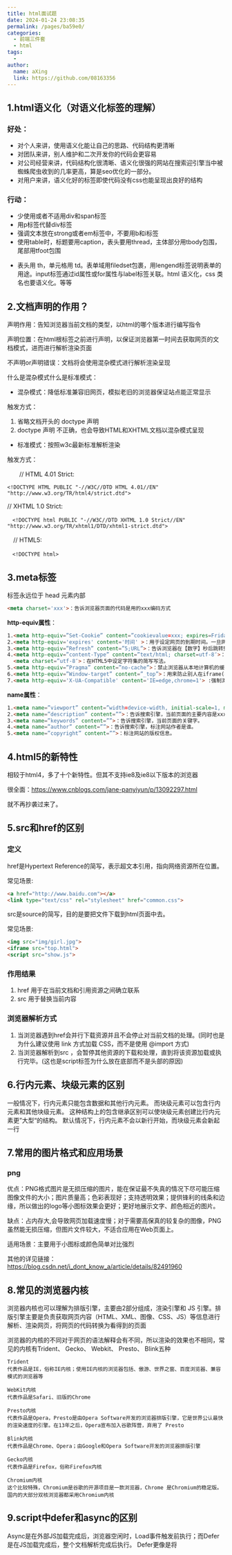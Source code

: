 ```yaml
---
title: html面试题
date: 2024-01-24 23:08:35
permalink: /pages/ba59e0/
categories:
  - 前端三件套
  - html
tags:
  - 
author: 
  name: aXing
  link: https://github.com/08163356
---
```


## 1.html语义化（对语义化标签的理解）

### 好处：

- 对个人来讲，使用语义化能让自己的思路、代码结构更清晰
- 对团队来讲，别人维护和二次开发你的代码会更容易
- 对公司经营来讲，代码结构化很清晰、语义化很强的网站在搜索迎引擎当中被蜘蛛爬虫收到的几率更高，算是seo优化的一部分。
- 对用户来讲，语义化好的标签即使代码没有css也能呈现出良好的结构

### 行动：

- 少使用或者不适用div和span标签
- 用p标签代替div标签
- 强调文本放在strong或者em标签中，不要用b和i标签
- 使用table时，标题要用caption，表头要用thread，主体部分用tbody包围，尾部用tfoot包围
<!-- more -->
- 表头用 th，单元格用 td。表单域用filedset包裹，用lengend标签说明表单的用途。input标签通过id属性或for属性与label标签关联。html 语义化，css 类名也要语义化。等等



## 2.文档声明的作用？

声明作用：告知浏览器当前文档的类型，以html的哪个版本进行编写指令

声明位置：在html根标签之前进行声明，以保证浏览器第一时间去获取网页的文档模式，进而进行解析渲染页面

不声明or声明错误：文档将会使用混杂模式进行解析渲染呈现

什么是混杂模式什么是标准模式：

- 混杂模式：降低标准兼容旧网页，模拟老旧的浏览器保证站点能正常显示

触发方式：

1. 省略文档开头的 doctype 声明
2. doctype 声明 不正确，也会导致HTML和XHTML文档以混杂模式呈现

- 标准模式：按照w3c最新标准解析渲染

触发方式：

　　// HTML 4.01 Strict:

```
<!DOCTYPE HTML PUBLIC "-//W3C//DTD HTML 4.01//EN" "http://www.w3.org/TR/html4/strict.dtd">
```

 // XHTML 1.0 Strict:

```
　<!DOCTYPE html PUBLIC "-//W3C//DTD XHTML 1.0 Strict//EN" "http://www.w3.org/TR/xhtml1/DTD/xhtml1-strict.dtd">
```

　// HTML5:

```
　<!DOCTYPE html>
```

## 3.meta标签

<meta> 标签永远位于 head 元素内部

```html
<meta charset='xxx'>：告诉浏览器页面的代码是用的xxx编码方式
```

**http-equiv属性**：<meta http-equiv='参数' content='参数变量值'>

```html
1.<meta http-equiv=”Set-Cookie” content=”cookievalue=xxx; expires=Friday,12-Jan-2001 18:18:18 GMT; path=/”>:如果网页过期，那么存盘的cookie将被删除。必须使用GMT的时间格式。
2.<meta http-equiv='expires' content='时间' >：用于设定网页的到期时间。一旦网页过期，必须到服务器上重新传输。
3.<meta http-equiv=”Refresh” content=”5;URL”>：告诉浏览器在【数字】秒后跳转到【一个网址】
4.<meta http-equiv=”content-Type” content=”text/html; charset=utf-8″>：设定页面使用的字符集。
  <meta charset=”utf-8″>：在HTML5中设定字符集的简写写法。
5.<meta http-equiv=”Pragma” content=”no-cache”>：禁止浏览器从本地计算机的缓存中访问页面内容。访问者将无法脱机浏览。
6.<meta http-equiv=”Window-target” content=”_top”>：用来防止别人在iframe(框架)里调用自己的页面，这也算是一个非常实用的属性。
7.<meta http-equiv='X-UA-Compatible' content='IE=edge,chrome=1'> :强制浏览器按照特定的版本标准进行渲染。但不支持IE7及以下版本。如果是ie浏览器就用最新的ie渲染，如果是双核浏览器就用chrome内核。
```

**name属性**： <meta name='参数' content='具体的参数值'>

```html
1.<meta name=”viewport” content=”width=device-width, initial-scale=1, maximum-scale=1, user-scalable=no”>：在移动设备浏览器上，禁用缩放（zooming）功能，用户只能滚动屏幕。
2.<meta name=”description” content=””>：告诉搜索引擎，当前页面的主要内容是xxx。
3.<meta name=”keywords” content=””>：告诉搜索引擎，当前页面的关键字。
4.<meta name=”author” content=””>：告诉搜索引擎，标注网站作者是谁。
5.<meta name=”copyright” content=””>：标注网站的版权信息。
```

## 4.html5的新特性

相较于html4，多了十个新特性。但其不支持ie8及ie8以下版本的浏览器

很全面：https://www.cnblogs.com/jane-panyiyun/p/13092297.html

就不再抄袭过来了。

## 5.src和href的区别

### 定义

href是Hypertext Reference的简写，表示超文本引用，指向网络资源所在位置。

常见场景:

```html
<a href="http://www.baidu.com"></a> 
<link type="text/css" rel="stylesheet" href="common.css">
```

src是source的简写，目的是要把文件下载到html页面中去。

常见场景:

```html
<img src="img/girl.jpg"> 
<iframe src="top.html"> 
<script src="show.js">
```

### 作用结果

1. href 用于在当前文档和引用资源之间确立联系
2. src 用于替换当前内容

### 浏览器解析方式

1. 当浏览器遇到href会并行下载资源并且不会停止对当前文档的处理。(同时也是为什么建议使用 link 方式加载 CSS，而不是使用 @import 方式)
2. 当浏览器解析到src ，会暂停其他资源的下载和处理，直到将该资源加载或执行完毕。(这也是script标签为什么放在底部而不是头部的原因)

## 6.行内元素、块级元素的区别

一般情况下，行内元素只能包含数据和其他行内元素。 而块级元素可以包含行内元素和其他块级元素。 这种结构上的包含继承区别可以使块级元素创建比行内元素更”大型“的结构。 默认情况下，行内元素不会以新行开始，而块级元素会新起一行

## 7.常用的图片格式和应用场景

### png

优点：PNG格式图片是无损压缩的图片，能在保证最不失真的情况下尽可能压缩图像文件的大小；图片质量高；色彩表现好；支持透明效果；提供锋利的线条和边缘，所以做出的logo等小图标效果会更好；更好地展示文字、颜色相近的图片。

缺点：占内存大,会导致网页加载速度慢；对于需要高保真的较复杂的图像，PNG虽然能无损压缩，但图片文件较大，不适合应用在Web页面上。

适用场景：主要用于小图标或颜色简单对比强烈

其他的详见链接：https://blog.csdn.net/i_dont_know_a/article/details/82491960

## 8.常见的浏览器内核

浏览器内核也可以理解为排版引擎，主要由2部分组成，渲染引擎和 JS 引擎。排版引擎主要是负责获取网页内容（HTML、XML、图像、CSS、JS）等信息进行解析、渲染网页，将网页的代码转换为看得到的页面

浏览器的内核的不同对于网页的语法解释会有不同，所以渲染的效果也不相同，常见的内核有Trident、 Gecko、 Webkit、 Presto、 Blink五种

```
Trident
代表作品是IE，俗称IE内核；使用IE内核的浏览器包括、傲游、世界之窗、百度浏览器、兼容模式的浏览器等

WebKit内核
代表作品是Safari、旧版的Chrome

Presto内核
代表作品是Opera，Presto是由Opera Software开发的浏览器排版引擎，它是世界公认最快的渲染速度的引擎。在13年之后，Opera宣布加入谷歌阵营，弃用了 Presto

Blink内核
代表作品是Chrome、Opera；由Google和Opera Software开发的浏览器排版引擎

Gecko内核
代表作品是Firefox，俗称Firefox内核

Chromium内核
这个比较特殊，Chromium是谷歌的开源项目是一款浏览器，Chrome 是Chromium的稳定版。国内的大部分双核浏览器都采用Chromium内核

```



## 9.script中defer和async的区别

Async是在外部JS加载完成后，浏览器空闲时，Load事件触发前执行；而Defer是在JS加载完成后，整个文档解析完成后执行。 Defer更像是将<script>标签放在</body>之后的效果，但是它由于是异步加载JS文件，所以可以节省时间。

## 10.link和@import导入样式的区别？

区别 link是XHTML标签,它不仅可以引入css文件，还可以引入网站图标或者设置媒体查询。 @import是CSS提供的语法规则，只能用来加载css。 @import一定要写在除@charset外的其他任何CSS 规则之前，如果置于其它位置将会被浏览器忽略

## 11.需要注意哪些seo？

- 合理的title、description、keywords：搜索对着三项的权重逐个减小，title值强调重点即可，重要关键词出现不要超过2次，而且要靠前，不同页面title要有所不同；description把页面内容高度概括，长度合适，不可过分堆砌关键词，不同页面description有所不同；keywords列举出重要关键词即可
- 语义化的HTML标签，符合W3C规范：语义化代码让搜索引擎容易理解网页
- 重要内容HTML代码放在最前：搜索引擎抓取HTML顺序是从上到下，有的搜索引擎对抓取长度有限制，保证重要内容一定会被抓取
- 重要内容不要用js输出：爬虫不会执行js获取内容
- 少用iframe：搜索引擎不会抓取iframe中的内容
- 非装饰性图片必须加 alt
- 提高网站速度：网站速度是搜索引擎排序的一个重要指标



## 参考文章：

https://zhuanlan.zhihu.com/p/91960069

https://zhuanlan.zhihu.com/p/133446654